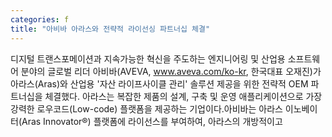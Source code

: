 ```yaml
---
categories: f
title: "아비바 아라스와 전략적 라이선싱 파트너십 체결"
---
```

디지털 트랜스포메이션과 지속가능한 혁신을 주도하는 엔지니어링 및 산업용 소프트웨어 분야의 글로벌 리더 아비바(AVEVA, www.aveva.com/ko-kr, 한국대표 오재진)가 아라스(Aras)와 산업용 &#39;자산 라이프사이클 관리&#39; 솔루션 제공을 위한 전략적 OEM 파트너십을 체결했다. 아라스는 복잡한 제품의 설계, 구축 및 운영 애플리케이션으로 가장 강력한 로우코드(Low-code) 플랫폼을 제공하는 기업이다.아비바는 아라스 이노베이터(Aras Innovator®) 플랫폼에 라이선스를 부여하여, 아라스의 개방적이고